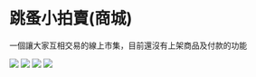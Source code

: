 # 跳蚤小拍賣(商城)

一個讓大家互相交易的線上市集，目前還沒有上架商品及付款的功能

![](https://imgur.com/mdbqSLK.jpg)
![](https://imgur.com/5EQssf3.jpg)
![](https://imgur.com/lIvsqai.jpg)
![](https://imgur.com/DIevmwV.jpg)
